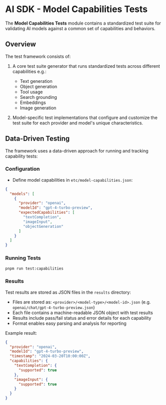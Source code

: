 # AI SDK - Model Capabilities Tests

The **Model Capabilities Tests** module contains a standardized test suite for validating AI models against a common set of capabilities and behaviors.

## Overview

The test framework consists of:

1. A core test suite generator that runs standardized tests across different capabilities e.g.:

   - Text generation
   - Object generation
   - Tool usage
   - Search grounding
   - Embeddings
   - Image generation

2. Model-specific test implementations that configure and customize the test suite for each provider and model's unique characteristics.

## Data-Driven Testing

The framework uses a data-driven approach for running and tracking capability tests:

### Configuration

- Define model capabilities in `etc/model-capabilities.json`:

```json
{
  "models": [
    {
      "provider": "openai",
      "modelId": "gpt-4-turbo-preview",
      "expectedCapabilities": [
        "textCompletion",
        "imageInput",
        "objectGeneration"
      ]
    }
  ]
}
```

### Running Tests

```bash
pnpm run test:capabilities
```

### Results

Test results are stored as JSON files in the `results` directory:

- Files are stored as: `<provider>/<model-type>/<model-id>.json` (e.g. `openai/chat/gpt-4-turbo-preview.json`)
- Each file contains a machine-readable JSON object with test results
- Results include pass/fail status and error details for each capability
- Format enables easy parsing and analysis for reporting

Example result:

```json
{
  "provider": "openai",
  "modelId": "gpt-4-turbo-preview",
  "timestamp": "2024-03-20T10:00:00Z",
  "capabilities": {
    "textCompletion": {
      "supported": true
    },
    "imageInput": {
      "supported": true
    }
  }
}
```
